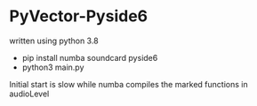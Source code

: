 # PyVector-Pyside6

written using python 3.8

- pip install numba soundcard pyside6
- python3 main.py

Initial start is slow while numba compiles the marked functions in audioLevel